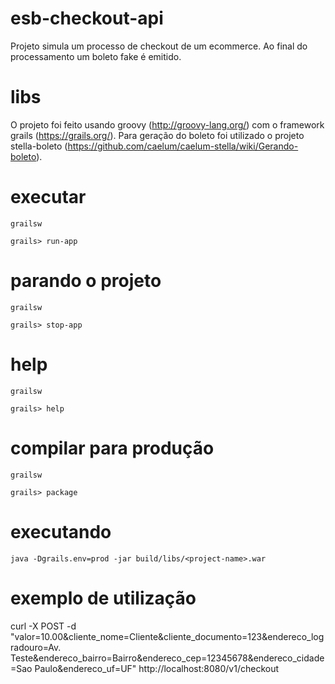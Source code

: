 # esb-checkout-api

Projeto simula um processo de checkout de um ecommerce. Ao final do processamento um boleto fake é emitido.

# libs

O projeto foi feito usando groovy (http://groovy-lang.org/) com o framework grails (https://grails.org/). Para geração do boleto foi utilizado o projeto stella-boleto (https://github.com/caelum/caelum-stella/wiki/Gerando-boleto).

# executar

`grailsw`

`grails> run-app`

# parando o projeto

`grailsw`

`grails> stop-app`

# help

`grailsw`

`grails> help`

# compilar para produção

`grailsw`

`grails> package`

# executando

`java -Dgrails.env=prod -jar build/libs/<project-name>.war`

# exemplo de utilização

curl -X POST -d "valor=10.00&cliente_nome=Cliente&cliente_documento=123&endereco_logradouro=Av. Teste&endereco_bairro=Bairro&endereco_cep=12345678&endereco_cidade=Sao Paulo&endereco_uf=UF" http://localhost:8080/v1/checkout
